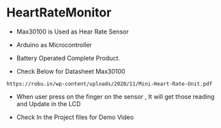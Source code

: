# HeartRateMonitor

* Max30100 is Used as Hear Rate Sensor

* Arduino as Microcontroller

* Battery Operated Complete Product.

* Check Below for Datasheet Max30100
```
https://robu.in/wp-content/uploads/2020/11/Mini-Heart-Rate-Unit.pdf
```
* When user press on the finger on the sensor , It will get those reading and Update in the LCD 

* Check In the Project files for Demo Video
